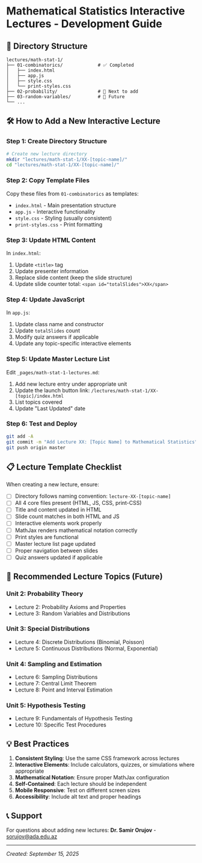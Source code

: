 # Mathematical Statistics Interactive Lectures - Development Guide

## 📁 Directory Structure

```
lectures/math-stat-1/
├── 01-combinatorics/             # ✅ Completed
│   ├── index.html
│   ├── app.js
│   ├── style.css
│   └── print-styles.css
├── 02-probability/               # 📝 Next to add
├── 03-random-variables/          # 📝 Future
└── ...
```

## 🛠️ How to Add a New Interactive Lecture

### Step 1: Create Directory Structure
```bash
# Create new lecture directory
mkdir "lectures/math-stat-1/XX-[topic-name]/"
cd "lectures/math-stat-1/XX-[topic-name]/"
```

### Step 2: Copy Template Files
Copy these files from `01-combinatorics` as templates:
- `index.html` - Main presentation structure
- `app.js` - Interactive functionality  
- `style.css` - Styling (usually consistent)
- `print-styles.css` - Print formatting

### Step 3: Update HTML Content
In `index.html`:
1. Update `<title>` tag
2. Update presenter information
3. Replace slide content (keep the slide structure)
4. Update slide counter total: `<span id="totalSlides">XX</span>`

### Step 4: Update JavaScript
In `app.js`:
1. Update class name and constructor
2. Update `totalSlides` count
3. Modify quiz answers if applicable
4. Update any topic-specific interactive elements

### Step 5: Update Master Lecture List
Edit `_pages/math-stat-1-lectures.md`:
1. Add new lecture entry under appropriate unit
2. Update the launch button link: `/lectures/math-stat-1/XX-[topic]/index.html`
3. List topics covered
4. Update "Last Updated" date

### Step 6: Test and Deploy
```bash
git add -A
git commit -m "Add Lecture XX: [Topic Name] to Mathematical Statistics"
git push origin master
```

## 📋 Lecture Template Checklist

When creating a new lecture, ensure:
- [ ] Directory follows naming convention: `lecture-XX-[topic-name]`
- [ ] All 4 core files present (HTML, JS, CSS, print-CSS)
- [ ] Title and content updated in HTML
- [ ] Slide count matches in both HTML and JS
- [ ] Interactive elements work properly
- [ ] MathJax renders mathematical notation correctly
- [ ] Print styles are functional
- [ ] Master lecture list page updated
- [ ] Proper navigation between slides
- [ ] Quiz answers updated if applicable

## 🎯 Recommended Lecture Topics (Future)

### Unit 2: Probability Theory
- Lecture 2: Probability Axioms and Properties
- Lecture 3: Random Variables and Distributions

### Unit 3: Special Distributions  
- Lecture 4: Discrete Distributions (Binomial, Poisson)
- Lecture 5: Continuous Distributions (Normal, Exponential)

### Unit 4: Sampling and Estimation
- Lecture 6: Sampling Distributions
- Lecture 7: Central Limit Theorem
- Lecture 8: Point and Interval Estimation

### Unit 5: Hypothesis Testing
- Lecture 9: Fundamentals of Hypothesis Testing
- Lecture 10: Specific Test Procedures

## 💡 Best Practices

1. **Consistent Styling**: Use the same CSS framework across lectures
2. **Interactive Elements**: Include calculators, quizzes, or simulations where appropriate
3. **Mathematical Notation**: Ensure proper MathJax configuration
4. **Self-Contained**: Each lecture should be independent
5. **Mobile Responsive**: Test on different screen sizes
6. **Accessibility**: Include alt text and proper headings

## 📞 Support

For questions about adding new lectures:
**Dr. Samir Orujov** - sorujov@ada.edu.az

---
*Created: September 15, 2025*